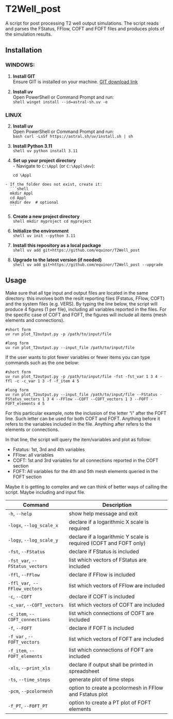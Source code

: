 # T2Well_post

A script for post processing T2 well output simulations.
The script reads and parses the FStatus, FFlow, COFT and FOFT files and produces plots of the simulation results.


  ## Installation

  ### WINDOWS:
  1. **Install GIT**  
    Ensure GIT is installed on your machine. [GIT download link](https://accessit.equinor.com/Search/Search?term=%22GIT%22)

  2. **Install uv**  
    Open PowerShell or Command Prompt and run:  
    ```shell
    winget install --id=astral-sh.uv -e
    ```
  
  ### LINUX
  2. **Install uv**  
    Open PowerShell or Command Prompt and run:  
    ```bash
    curl -LsSf https://astral.sh/uv/install.sh | sh
    ```
  
  3. **Install Python 3.11**  
    ```shell
    uv python install 3.11
    ```

  4. **Set up your project directory**  
    - Navigate to `C:\Appl` (or `C:\Appl\dev`):  
      ```shell
      cd \Appl
      ```
    - If the folder does not exist, create it:  
      ```shell
      mkdir Appl
      cd Appl
      mkdir dev  # optional
      ```

  5. **Create a new project directory**  
    ```shell
    mkdir myproject
    cd myproject
    ```

  6. **Initialize the environment**  
    ```shell
    uv init --python 3.11
    ```

  7. **Install this repository as a local package**  
    ```shell
    uv add git+https://github.com/equinor/T2Well_post
    ```

  8. **Upgrade to the latest version (if needed)**  
    ```shell
    uv add git+https://github.com/equinor/T2Well_post --upgrade
    ```


## Usage

Make sure that all tge input and output files are located in the same directory. this involves both the resilt reporting files (Fstatus, FFlow, COFT) and the system files (e.g. VERS).
By typing the line below, the script will produce 4 figures (1 per file), including all variables reported in the files. For the specific case of COFT and FOFT, the figures will include all items (mesh elements and connections).

```shell
#short form
uv run plot_T2output.py -p /path/to/input/file

#long form
uv run plot_T2output.py --input_file /path/to/input/file
```

If the user wants to plot fewer variables or fewer items you can type commands such as the one below:

```shell
#short form
uv run plot_T2output.py -p /path/to/input/file -fst -fst_var 1 3 4 -ffl -c -c_var 1 3 -f -f_item 4 5

#long form
uv run plot_T2output.py --input_file /path/to/input/file --FStatus -FStatus_vectors 1 3 4 --FFlow --COFT --COFT_vectors 1 3 --FOFT -FOFT_elements 4 5
```

For this particular example, note the inclusion of the letter “i" after the FOFT line. Such letter can be used for both COFT and FOFT. Anything before it refers to the variables included in the file. Anything after refers to the elements or connections.

In that line, the script will query the item/variables and plot as follow:

- Fstatus: 1st, 3rd and 4th variables
- FFlow: all variables
- COFT: 1st and 3rd variables for all connections reported in the COFT section
- FOFT: All variables for the 4th and 5th  mesh elements queried in the FOFT section

Maybe it is getting to complex and we can think of better ways of calling the script. Maybe including and input file.

| Command                             | Description                                             |
| ----------------------------------- | ------------------------------------------------------- |
| `-h`, `--help`                  | show help message and exit                              |
| `-logx`, `--log_scale_x`        | declare if a logarithmic X scale is required            |
| `-logy`, `--log_scale_y`        | declare if a logarithmic Y scale is required (COFT and FOFT only)            |
| `-fst`, `--FStatus`             | declare if FStatus is included                          |
| `-fst_var`, `--FStatus_vectors` | list which vectors of FStatus are included              |
| `-ffl`, `--FFlow`               | declare if FFlow is included                            |
| `-ffl_var`,` --FFlow_vectors`   | list which vectors of FFlow are included                |
| `-c`, `--COFT`                  | declare if COFT is included                             |
| `-c_var`, `--COFT_vectors`      | list which vectors of COFT are included                 |
| `-c_item`, `--COFT_connections` | list which connections of COFT are included             |
| `-f`, `--FOFT`                  | declare if FOFT is included                             |
| `-f_var` , `--FOFT_vectors`     | list which vectors of FOFT are included                 |
| `-f_item`, `--FOFT_elements`    | list which connections of FOFT are included             |
| `-xls`, `--print_xls`           | declare if output shall be printed in spreadsheet       |
| `-ts`, `--time_steps`           | generate plot of time steps                             |
| `-pcm`, `--pcolormesh`          | option to create a pcolormesh in FFlow and Fstatus plot |
| `-f_PT`, `--FOFT_PT`            | option to create a PT plot of FOFT elements             |
